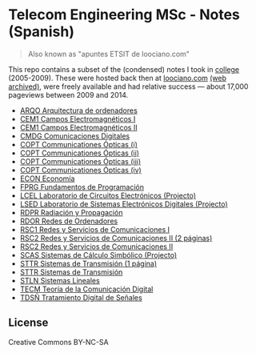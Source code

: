# Telecom Engineering MSc - Notes (Spanish)

> Also known as "apuntes ETSIT de loociano.com"

This repo contains a subset of the (condensed) notes I took in [college](http://etsit.upm.es) (2005-2009). These were hosted back then at [loociano.com](http://loociano.com) [(web archived)](https://web.archive.org/web/20140313015248/http://dat.etsit.upm.es/~luciano/blog/resumenes-y-apuntes-de-teleco-etsit-upm), were freely available and had relative success ⁠— about 17,000 pageviews between 2009 and 2014.

* [ARQO Arquitectura de ordenadores](pdf/arquitectura-de-ordenadores.pdf)
* [CEM1 Campos Electromagnéticos I](pdf/campos-electromagneticos-i.pdf)
* [CEM1 Campos Electromagnéticos II](pdf/campos-electromagneticos-ii.pdf)
* [CMDG Comunicaciones Digitales](pdf/comunicaciones-digitales.pdf)
* [COPT Communicationes Ópticas (i)](pdf/comunicaciones-opticas-i.pdf)
* [COPT Communicationes Ópticas (ii)](pdf/comunicaciones-opticas-ii.pdf)
* [COPT Communicationes Ópticas (iii)](pdf/comunicaciones-opticas-iii.pdf)
* [COPT Communicationes Ópticas (iv)](pdf/comunicaciones-opticas-iv.pdf)
* [ECON Economía](pdf/economia.pdf)
* [FPRG Fundamentos de Programación](pdf/fundamentos-de-programacion.pdf)
* [LCEL Laboratorio de Circuitos Electrónicos (Projecto)](pdf/laboratorio-de-circuitos-electronicos-projecto.pdf)
* [LSED Laboratorio de Sistemas Electrónicos Digitales (Projecto)](pdf/laboratorio-de-sistemas-electronicos-digitales-projecto.pdf)
* [RDPR Radiación y Propagación](pdf/radiacion-y-propagacion.pdf)
* [RDOR Redes de Ordenadores](pdf/redes-de-ordenadores.pdf)
* [RSC1 Redes y Servicios de Comunicaciones I](pdf/redes-y-servicios-de-comunicaciones-i.pdf)
* [RSC2 Redes y Servicios de Comunicaciones II (2 páginas)](pdf/redes-y-servicios-de-comunicaciones-ii-breve.pdf)
* [RSC2 Redes y Servicios de Comunicaciones II](pdf/redes-y-servicios-de-comunicaciones-ii.pdf)
* [SCAS Sistemas de Cálculo Simbólico (Projecto)](pdf/sistemas-de-calculo-simbolico-projecto.pdf)
* [STTR Sistemas de Transmisión (1 página)](pdf/sistemas-de-transmision-breve.pdf)
* [STTR Sistemas de Transmisión](pdf/sistemas-de-transmision.pdf)
* [STLN Sistemas Lineales](pdf/sistemas-lineales.pdf)
* [TECM Teoría de la Comunicación Digital](pdf/teoria-de-la-comunicacion-digital.pdf)
* [TDSÑ Tratamiento Digital de Señales](pdf/tratamiento-digital-de-senales.pdf)

## License

Creative Commons BY-NC-SA
